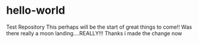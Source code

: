 # hello-world
Test Repository
This perhaps will be the start of great things to come!!
Was there really a moon landing....REALLY!!!
Thanks i made the change now
